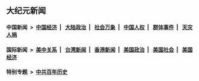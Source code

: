 ## 大纪元新闻

#### 中国新闻 &nbsp;>&nbsp; [中国经济](indexes/ncid283/README.md?04051245) &nbsp;| &nbsp; [大陆政治](indexes/ncid277/README.md?04051245) &nbsp;| &nbsp; [社会万象](indexes/ncid282/README.md?04051245) &nbsp;| &nbsp; [中国人权](indexes/ncid278/README.md?04051245) &nbsp;| &nbsp; [群体事件](indexes/ncid279/README.md?04051245) &nbsp;| &nbsp; [天灾人祸](indexes/ncid280/README.md?04051245)

#### 国际新闻 &nbsp;>&nbsp; [美中关系](indexes/nf1412576/README.md?04051245) &nbsp;| &nbsp; [台湾新闻](indexes/ncid1349361/README.md?04051245) &nbsp;| &nbsp; [香港新闻](indexes/ncid1349362/README.md?04051245) &nbsp;| &nbsp; [美国政治](indexes/ncid1078159/README.md?04051245) &nbsp;| &nbsp; [美国社会](indexes/ncid1078160/README.md?04051245) &nbsp;| &nbsp; [美国经济](indexes/ncid1078158/README.md?04051245)

#### 特别专题 &nbsp;>&nbsp; [中共百年历史](https://github.com/epoch-news/epoch-special/blob/master/README.md?04051245)  
